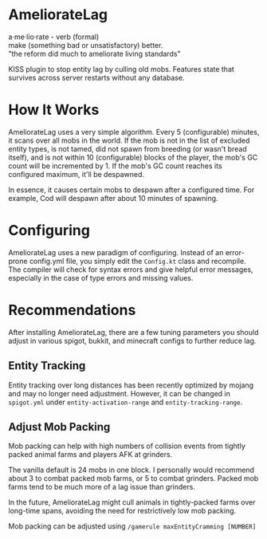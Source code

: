 # AmeliorateLag
a·me·lio·rate - verb (formal)  
make (something bad or unsatisfactory) better.  
"the reform did much to ameliorate living standards"  

KISS plugin to stop entity lag by culling old mobs. Features state that 
survives across server restarts without any database.

# How It Works

AmeliorateLag uses a very simple algorithm.
Every 5 (configurable) minutes, it scans over all mobs in the world.
If the mob is not in the list of excluded entity types, is not tamed,
did not spawn from breeding (or wasn't bread itself),
and is not within 10 (configurable) blocks of the player,
the mob's GC count will be incremented by 1.
If the mob's GC count reaches its configured maximum, it'll be despawned.

In essence, it causes certain mobs to despawn after a configured time.
For example, Cod will despawn after about 10 minutes of spawning.

# Configuring

AmeliorateLag uses a new paradigm of configuring.
Instead of an error-prone config.yml file, you simply edit the `Config.kt` class
and recompile.
The compiler will check for syntax errors and give helpful error messages,
especially in the case of type errors and missing values.

# Recommendations

After installing AmeliorateLag, there are a few tuning parameters you should
adjust in various spigot, bukkit, and minecraft configs to further reduce lag.

## Entity Tracking

Entity tracking over long distances has been recently optimized by mojang and may
no longer need adjustment. However, it can be changed in `spigot.yml` under
`entity-activation-range` and `entity-tracking-range`.

## Adjust Mob Packing

Mob packing can help with high numbers of collision events from tightly
packed animal farms and players AFK at grinders.

The vanilla default is 24 mobs in one block. I personally would recommend about 3
to combat packed mob farms, or 5 to combat grinders. Packed mob farms tend to be
much more of a lag issue than grinders.

In the future, AmeliorateLag might cull animals in tightly-packed farms over
long-time spans, avoiding the need for restrictively low mob packing.

Mob packing can be adjusted using `/gamerule maxEntityCramming [NUMBER]`